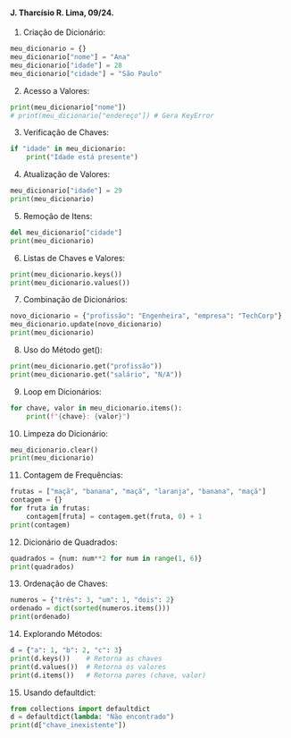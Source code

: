 #### J. Tharcísio R. Lima, 09/24.

1. Criação de Dicionário:
```python
meu_dicionario = {}
meu_dicionario["nome"] = "Ana"
meu_dicionario["idade"] = 28
meu_dicionario["cidade"] = "São Paulo"
```

2. Acesso a Valores:
```python
print(meu_dicionario["nome"])
# print(meu_dicionario["endereço"]) # Gera KeyError
```

3. Verificação de Chaves:
```python
if "idade" in meu_dicionario:
    print("Idade está presente")
```

4. Atualização de Valores:
```python
meu_dicionario["idade"] = 29
print(meu_dicionario)
```

5. Remoção de Itens:
```python
del meu_dicionario["cidade"]
print(meu_dicionario)
```

6. Listas de Chaves e Valores:
```python
print(meu_dicionario.keys())
print(meu_dicionario.values())
```

7. Combinação de Dicionários:
```python
novo_dicionario = {"profissão": "Engenheira", "empresa": "TechCorp"}
meu_dicionario.update(novo_dicionario)
print(meu_dicionario)
```

8. Uso do Método get():
```python
print(meu_dicionario.get("profissão"))
print(meu_dicionario.get("salário", "N/A"))
```

9. Loop em Dicionários:
```python
for chave, valor in meu_dicionario.items():
    print(f"{chave}: {valor}")
```

10. Limpeza do Dicionário:
```python
meu_dicionario.clear()
print(meu_dicionario)
```

11. Contagem de Frequências:
```python
frutas = ["maçã", "banana", "maçã", "laranja", "banana", "maçã"]
contagem = {}
for fruta in frutas:
    contagem[fruta] = contagem.get(fruta, 0) + 1
print(contagem)
```

12. Dicionário de Quadrados:
```python
quadrados = {num: num**2 for num in range(1, 6)}
print(quadrados)
```

13. Ordenação de Chaves:
```python
numeros = {"três": 3, "um": 1, "dois": 2}
ordenado = dict(sorted(numeros.items()))
print(ordenado)
```

14. Explorando Métodos:
```python
d = {"a": 1, "b": 2, "c": 3}
print(d.keys())    # Retorna as chaves
print(d.values())  # Retorna os valores
print(d.items())   # Retorna pares (chave, valor)
```

15. Usando defaultdict:
```python
from collections import defaultdict
d = defaultdict(lambda: "Não encontrado")
print(d["chave_inexistente"])
```